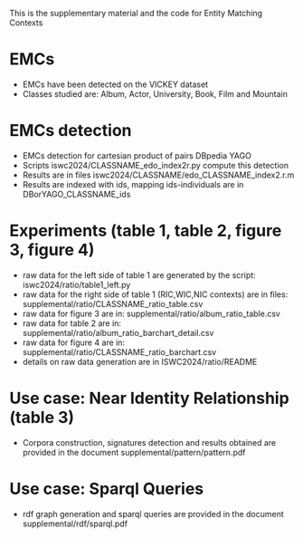This is the supplementary material and the code for Entity Matching Contexts

# EMCs 
- EMCs have been detected on the VICKEY dataset
- Classes studied are: Album, Actor, University, Book, Film and Mountain

# EMCs detection
- EMCs detection for cartesian product of pairs DBpedia YAGO
- Scripts iswc2024/CLASSNAME\_edo\_index2r.py compute this detection
- Results are in files iswc2024/CLASSNAME/edo\_CLASSNAME\_index2.r.m
- Results are indexed with ids, mapping ids-individuals are in DBorYAGO\_CLASSNAME\_ids

# Experiments (table 1, table 2, figure 3, figure 4)
- raw data for the left side of table 1 are generated by the script: iswc2024/ratio/table1\_left.py
- raw data for the right side of table 1 (RIC,WIC,NIC contexts) are in files: supplemental/ratio/CLASSNAME\_ratio\_table.csv
- raw data for figure 3 are in: supplemental/ratio/album\_ratio\_table.csv  
- raw data for table 2 are in: supplemental/ratio/album\_ratio\_barchart\_detail.csv
- raw data for figure 4 are in: supplemental/ratio/CLASSNAME\_ratio\_barchart.csv
- details on raw data generation are in ISWC2024/ratio/README

# Use case: Near Identity Relationship (table 3)
- Corpora construction, signatures detection and results obtained are 
provided in the document supplemental/pattern/pattern.pdf

# Use case: Sparql Queries
- rdf graph generation and sparql queries are 
provided in the document supplemental/rdf/sparql.pdf
